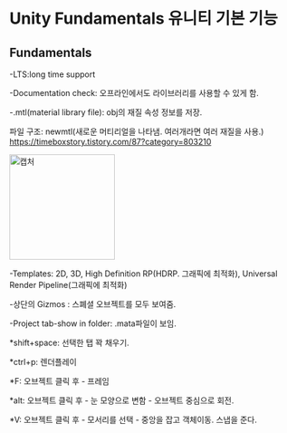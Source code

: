 # Unity Fundamentals 유니티 기본 기능


## Fundamentals
-LTS:long time support	


-Documentation check: 오프라인에서도 라이브러리를 사용할 수 있게 함.


-.mtl(material library file): obj의 재질 속성 정보를 저장. 


파일 구조:  newmtl(새로운 머티리얼을 나타냄. 여러개라면 여러 재질을 사용.) https://timeboxstory.tistory.com/87?category=803210


<img width="186" alt="캡처" src="https://user-images.githubusercontent.com/48555909/125397034-58671300-e3e8-11eb-8bd5-2f01bc6b3e8f.PNG">


-Templates: 2D, 3D, High Definition RP(HDRP. 그래픽에 최적화), Universal Render Pipeline(그래픽에 최적화)


-상단의 Gizmos : 스폐셜 오브젝트를 모두 보여줌.


-Project tab-show in folder: .mata파일이 보임.


*shift+space: 선택한 탭 꽉 채우기.


*ctrl+p: 렌더플레이


*F: 오브젝트 클릭 후 - 프레임


*alt: 오브젝트 클릭 후 - 눈 모양으로 변함 - 오브젝트 중심으로 회전.


*V: 오브젝트 클릭 후 - 모서리를 선택 - 중앙을 잡고 객체이동. 스냅을 준다.




